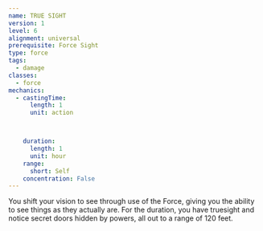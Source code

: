 ```yaml
---
name: TRUE SIGHT
version: 1
level: 6
alignment: universal
prerequisite: Force Sight
type: force
tags:
  - damage
classes:
  - force
mechanics:
  - castingTime:
      length: 1
      unit: action



    duration:
      length: 1
      unit: hour
    range:
      short: Self
    concentration: False
---
```

You shift your vision to see through use of the Force,
giving you the ability to see things as they actually are.
For the duration, you have truesight and notice secret
doors hidden by powers, all out to a range of 120 feet.

    